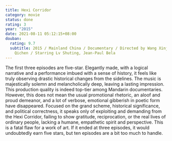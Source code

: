 ```yaml
---
title: Hexi Corridor
category: movie
status: done
rating: 3
year: "2015"
date: 2021-08-11 05:12:15+08:00
douban:
  rating: 9.7
  subtitle: 2015 / Mainland China / Documentary / Directed by Wang Xinjian, Zhao
    Qichen / Starring Lv Shuting, Jean-Paul Bela
---
```


The first three episodes are five-star. Elegantly made, with a logical narrative and a performance imbued with a sense of history, it feels like truly observing drastic historical changes from the sidelines. The music is majestically solemn and melancholically deep, leaving a lasting impression. This production quality is indeed top-tier among Mandarin documentaries. However, this does not mean the usual promotional rhetoric, an aloof and proud demeanor, and a lot of verbose, emotional gibberish in poetic form have disappeared. Focused on the grand scheme, historical significance, and political correctness, it speaks only of exploiting and demanding from the Hexi Corridor, failing to show gratitude, reciprocation, or the real lives of ordinary people, lacking a humane, empathetic spirit and perspective. This is a fatal flaw for a work of art. If it ended at three episodes, it would undoubtedly earn five stars, but ten episodes are a bit too much to handle.
